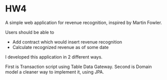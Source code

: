 # HW4

A simple web application for revenue recognition, inspired by Martin Fowler.

Users should be able to 
-  Add contract which would insert revenue recognition
-  Calculate recognized revenue as of some date

I developed this application in 2 different ways.

First is Transaction script using Table Data Gateway.
Second is Domain model a cleaner way to implement it, using JPA.


